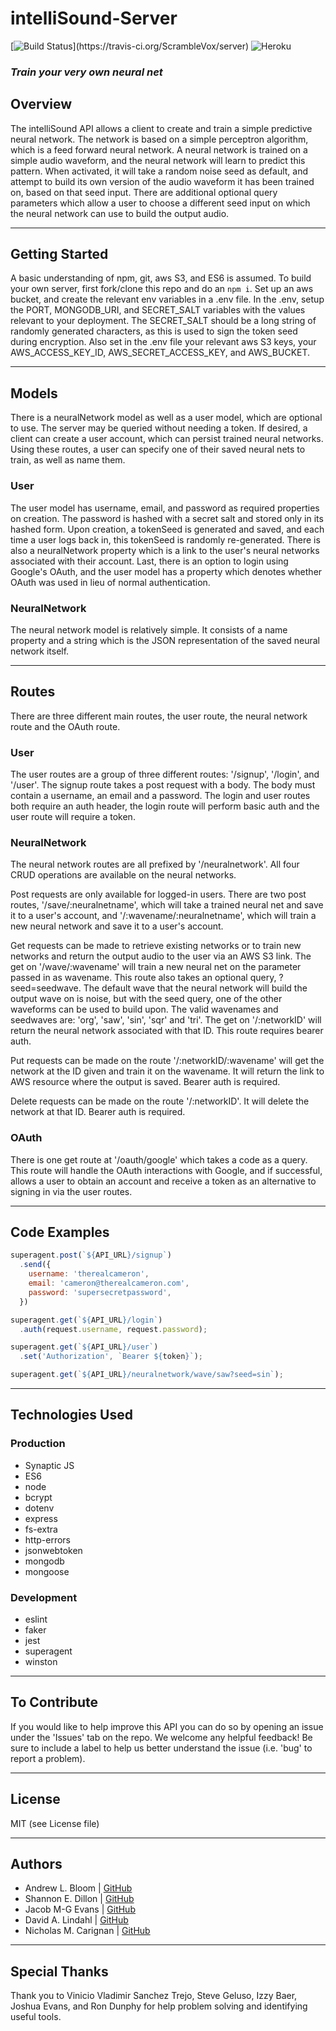 # intelliSound-Server

[![Build Status](https://travis-ci.org/IntelliSound/intelliSound-Server.svg?)](https://travis-ci.org/ScrambleVox/server)
![Heroku](http://heroku-badge.herokuapp.com/?app=intellisound-server&style=flat&svg=1)

### _Train your very own neural net_

## Overview

The intelliSound API allows a client to create and train a simple predictive neural network. The network is based on a simple perceptron algorithm, which is a feed forward neural network. A neural network is trained on a simple audio waveform, and the neural network will learn to predict this pattern. When activated, it will take a random noise seed as default, and attempt to build its own version of the audio waveform it has been trained on, based on that seed input. There are additional optional query parameters which allow a user to choose a different seed input on which the neural network can use to build the output audio.
***
## Getting Started

A basic understanding of npm, git, aws S3, and ES6 is assumed. To build your own server, first fork/clone this repo and do an `npm i`. Set up an aws bucket, and create the relevant env variables in a .env file. In the .env, setup the PORT, MONGODB_URI, and SECRET_SALT variables with the values relevant to your deployment. The SECRET_SALT should be a long string of randomly generated characters, as this is used to sign the token seed during encryption. Also set in the .env file your relevant aws S3 keys, your AWS_ACCESS_KEY_ID, AWS_SECRET_ACCESS_KEY, and AWS_BUCKET.
***
## Models

There is a neuralNetwork model as well as a user model, which are optional to use. The server may be queried without needing a token. If desired, a client can create a user account, which can persist trained neural networks. Using these routes, a user can specify one of their saved neural nets to train, as well as name them.

### User

The user model has username, email, and password as required properties on creation. The password is hashed with a secret salt and stored only in its hashed form. Upon creation, a tokenSeed is generated and saved, and each time a user logs back in, this tokenSeed is randomly re-generated. There is also a neuralNetwork property which is a link to the user's neural networks associated with their account. Last, there is an option to login using Google's OAuth, and the user model has a property which denotes whether OAuth was used in lieu of normal authentication.

### NeuralNetwork

The neural network model is relatively simple. It consists of a name property and a string which is the JSON representation of the saved neural network itself.
***
## Routes

There are three different main routes, the user route, the neural network route and the OAuth route.

### User

The user routes are a group of three different routes: '/signup', '/login', and '/user'. The signup route takes a post request with a body. The body must contain a username, an email and a password. The login and user routes both require an auth header, the login route will perform basic auth and the user route will require a token.

### NeuralNetwork

The neural network routes are all prefixed by '/neuralnetwork'. All four CRUD operations are available on the neural networks. 

Post requests are only available for logged-in users. There are two post routes, '/save/:neuralnetname', which will take a trained neural net and save it to a user's account, and '/:wavename/:neuralnetname', which will train a new neural network and save it to a user's account.

Get requests can be made to retrieve existing networks or to train new networks and return the output audio to the user via an AWS S3 link. The get on '/wave/:wavename' will train a new neural net on the parameter passed in as wavename. This route also takes an optional query, ?seed=seedwave. The default wave that the neural network will build the output wave on is noise, but with the seed query, one of the other waveforms can be used to build upon. The valid wavenames and seedwaves are: 'org', 'saw', 'sin', 'sqr' and 'tri'. The get on '/:networkID' will return the neural network associated with that ID. This route requires bearer auth.

Put requests can be made on the route '/:networkID/:wavename' will get the network at the ID given and train it on the wavename. It will return the link to AWS resource where the output is saved. Bearer auth is required.

Delete requests can be made on the route '/:networkID'. It will delete the network at that ID. Bearer auth is required.

### OAuth

There is one get route at '/oauth/google' which takes a code as a query. This route will handle the OAuth interactions with Google, and if successful, allows a user to obtain an account and receive a token as an alternative to signing in via the user routes.
***
## Code Examples

```javascript
superagent.post(`${API_URL}/signup`)
  .send({
    username: 'therealcameron',
    email: 'cameron@therealcameron.com',
    password: 'supersecretpassword',
  })

superagent.get(`${API_URL}/login`)
  .auth(request.username, request.password);

superagent.get(`${API_URL}/user`)
  .set('Authorization', `Bearer ${token}`);

superagent.get(`${API_URL}/neuralnetwork/wave/saw?seed=sin`);
```
***
## Technologies Used

### Production
* Synaptic JS
* ES6
* node
* bcrypt
* dotenv
* express
* fs-extra
* http-errors
* jsonwebtoken
* mongodb
* mongoose

### Development
* eslint
* faker
* jest
* superagent
* winston
***
## To Contribute
If you would like to help improve this API you can do so by opening an issue under the 'Issues' tab on the repo. We welcome any helpful feedback! Be sure to include a label to help us better understand the issue (i.e. 'bug' to report a problem).
***
## License
MIT (see License file)
***
## Authors
- Andrew L. Bloom | [GitHub](https://github.com/ALB37)
- Shannon E. Dillon | [GitHub](https://github.com/sedillon93)
- Jacob M-G Evans | [GitHub](https://github.com/cloud887)
- David A. Lindahl | [GitHub](https://github.com/austriker27)
- Nicholas M. Carignan | [GitHub](https://github.com/ncarignan)
***
## Special Thanks
Thank you to Vinicio Vladimir Sanchez Trejo, Steve Geluso, Izzy Baer, Joshua Evans, and Ron Dunphy for help problem solving and identifying useful tools.
